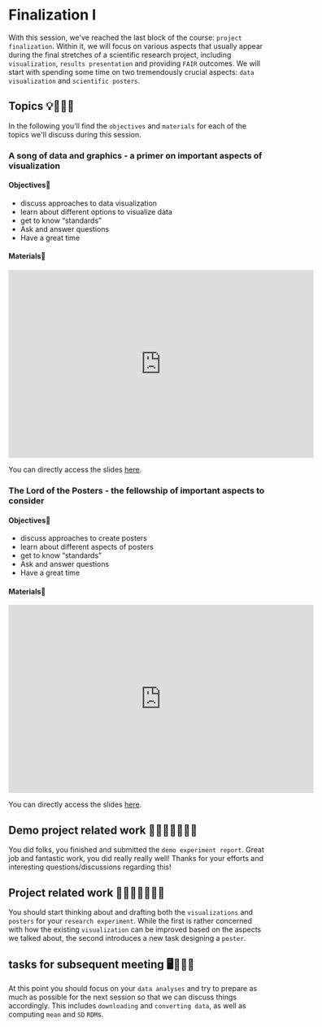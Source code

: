 # Finalization I
With this session, we've reached the last block of the course: `project finalization`. Within it, we will focus on various aspects that usually appear during the final stretches of a scientific research project, including `visualization`, `results presentation` and providing `FAIR` outcomes. We will start with spending some time on two tremendously crucial aspects:     `data visualization` and `scientific posters`.


## Topics 💡👨🏻‍🏫 

In the following you'll find the `objectives` and `materials` for each of the topics we'll discuss during this session.

### A song of data and graphics - a primer on important aspects of visualization 

#### Objectives📍

- discuss approaches to data visualization
- learn about different options to visualize data
- get to know “standards”
- Ask and answer questions
- Have a great time

#### Materials📓

<iframe src="https://docs.google.com/presentation/d/e/2PACX-1vREDGokKkdpnm0UMaRHOUrjzmXpmXWIY9TJgLmSsr7-TBsdT9oVdXn_Vc9ei1L7H54NS-goCKhoOxRV/embed?start=false&loop=false&delayms=3000" frameborder="0" width="600" height="370" allowfullscreen="true" mozallowfullscreen="true" webkitallowfullscreen="true"></iframe>

You can directly access the slides [here](https://docs.google.com/presentation/d/1-jYgCl5VBKb1ZHmGpNdmxwiZrhKg9e4dqbncGfFisi8/present?usp=sharing).


### The Lord of the Posters - the fellowship of important aspects to consider

#### Objectives📍

- discuss approaches to create posters
- learn about different aspects of posters
- get to know “standards”
- Ask and answer questions
- Have a great time

#### Materials📓

<iframe src="https://docs.google.com/presentation/d/e/2PACX-1vTKx3jcwEIVHjMqQlsPtStl617WGYYg0IOiYOIvN6Yr8GTXtiKOftpC1mGgz7auT1hU0JxX0kRzvX-K/embed?start=false&loop=false&delayms=3000" frameborder="0" width="600" height="370" allowfullscreen="true" mozallowfullscreen="true" webkitallowfullscreen="true"></iframe>

You can directly access the slides [here](https://docs.google.com/presentation/d/1fJcQgx4nYrisi6uGejyjIDvQ3dUapDXO2ojwuxVkn2c/present?usp=sharing).

## Demo project related work 🥼🧑🏽‍💻🧑🏾‍💻  

You did folks, you finished and submitted the `demo experiment report`. Great job and fantastic work, you did really really well! Thanks for your efforts and interesting questions/discussions regarding this!


## Project related work 🥼🧑🏿‍🔬👩🏻‍🔬

You should start thinking about and drafting both the `visualizations` and `posters` for your `research experiment`. While the first is rather concerned with how the existing `visualization` can be improved based on the aspects we talked about, the second introduces a new task designing a `poster`. 

## tasks for subsequent meeting 🖥️✍🏽📖

At this point you should focus on your `data analyses` and try to prepare as much as possible for the next session so that we can discuss things accordingly. This includes `downloading` and `converting data`, as well as computing `mean` and `SD` `RDM`s.

